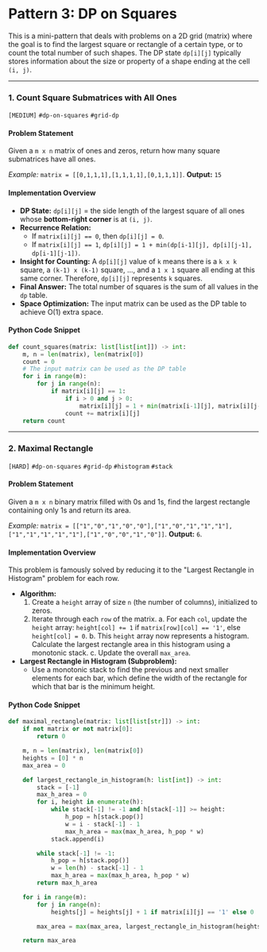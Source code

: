# Pattern 3: DP on Squares

This is a mini-pattern that deals with problems on a 2D grid (matrix) where the goal is to find the largest square or rectangle of a certain type, or to count the total number of such shapes. The DP state `dp[i][j]` typically stores information about the size or property of a shape ending at the cell `(i, j)`.

---

### 1. Count Square Submatrices with All Ones
`[MEDIUM]` `#dp-on-squares` `#grid-dp`

#### Problem Statement
Given a `m x n` matrix of ones and zeros, return how many square submatrices have all ones.

*Example:* `matrix = [[0,1,1,1],[1,1,1,1],[0,1,1,1]]`. **Output:** `15`

#### Implementation Overview
-   **DP State:** `dp[i][j]` = the side length of the largest square of all ones whose **bottom-right corner** is at `(i, j)`.
-   **Recurrence Relation:**
    -   If `matrix[i][j] == 0`, then `dp[i][j] = 0`.
    -   If `matrix[i][j] == 1`, `dp[i][j] = 1 + min(dp[i-1][j], dp[i][j-1], dp[i-1][j-1])`.
-   **Insight for Counting:** A `dp[i][j]` value of `k` means there is a `k x k` square, a `(k-1) x (k-1)` square, ..., and a `1 x 1` square all ending at this same corner. Therefore, `dp[i][j]` represents `k` squares.
-   **Final Answer:** The total number of squares is the sum of all values in the `dp` table.
-   **Space Optimization:** The input matrix can be used as the DP table to achieve O(1) extra space.

#### Python Code Snippet
```python
def count_squares(matrix: list[list[int]]) -> int:
    m, n = len(matrix), len(matrix[0])
    count = 0
    # The input matrix can be used as the DP table
    for i in range(m):
        for j in range(n):
            if matrix[i][j] == 1:
                if i > 0 and j > 0:
                    matrix[i][j] = 1 + min(matrix[i-1][j], matrix[i][j-1], matrix[i-1][j-1])
                count += matrix[i][j]
    return count
```

---

### 2. Maximal Rectangle
`[HARD]` `#dp-on-squares` `#grid-dp` `#histogram` `#stack`

#### Problem Statement
Given a `m x n` binary matrix filled with 0s and 1s, find the largest rectangle containing only 1s and return its area.

*Example:* `matrix = [["1","0","1","0","0"],["1","0","1","1","1"],["1","1","1","1","1"],["1","0","0","1","0"]]`. **Output:** `6`.

#### Implementation Overview
This problem is famously solved by reducing it to the "Largest Rectangle in Histogram" problem for each row.
-   **Algorithm:**
    1.  Create a `height` array of size `n` (the number of columns), initialized to zeros.
    2.  Iterate through each `row` of the matrix.
        a.  For each `col`, update the `height` array: `height[col] += 1` if `matrix[row][col] == '1'`, else `height[col] = 0`.
        b.  This `height` array now represents a histogram. Calculate the largest rectangle area in this histogram using a monotonic stack.
        c.  Update the overall `max_area`.
-   **Largest Rectangle in Histogram (Subproblem):**
    -   Use a monotonic stack to find the previous and next smaller elements for each bar, which define the width of the rectangle for which that bar is the minimum height.

#### Python Code Snippet
```python
def maximal_rectangle(matrix: list[list[str]]) -> int:
    if not matrix or not matrix[0]:
        return 0

    m, n = len(matrix), len(matrix[0])
    heights = [0] * n
    max_area = 0

    def largest_rectangle_in_histogram(h: list[int]) -> int:
        stack = [-1]
        max_h_area = 0
        for i, height in enumerate(h):
            while stack[-1] != -1 and h[stack[-1]] >= height:
                h_pop = h[stack.pop()]
                w = i - stack[-1] - 1
                max_h_area = max(max_h_area, h_pop * w)
            stack.append(i)

        while stack[-1] != -1:
            h_pop = h[stack.pop()]
            w = len(h) - stack[-1] - 1
            max_h_area = max(max_h_area, h_pop * w)
        return max_h_area

    for i in range(m):
        for j in range(n):
            heights[j] = heights[j] + 1 if matrix[i][j] == '1' else 0

        max_area = max(max_area, largest_rectangle_in_histogram(heights))

    return max_area
```
